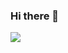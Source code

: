### Hi there 👋

<img align="center" src="http://mazassumnida.wtf/api/pastel/generate_badge?boj=mj_chanel&cache=c">
